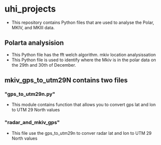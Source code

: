 # uhi_projects
- This repository contains Python files that are used to analyse the Polar, MKIV, and MKIII data.

## Polarta analysision 
- This Python file has the fft welch algorithm.   mkiv location analysissation
- This Python file is used to identify where the Mkiv is in the polar data on the 29th and 30th of December. 

## mkiv_gps_to_utm29N contains two files
### "gps_to_utm29n.py" 
- This module contains function that allows you to convert gps lat and lon to UTM 29 North values 
### "radar_and_mkiv_gps"
- This file use the gps_to_utm29n to conver radar lat and lon to UTM 29 North values
